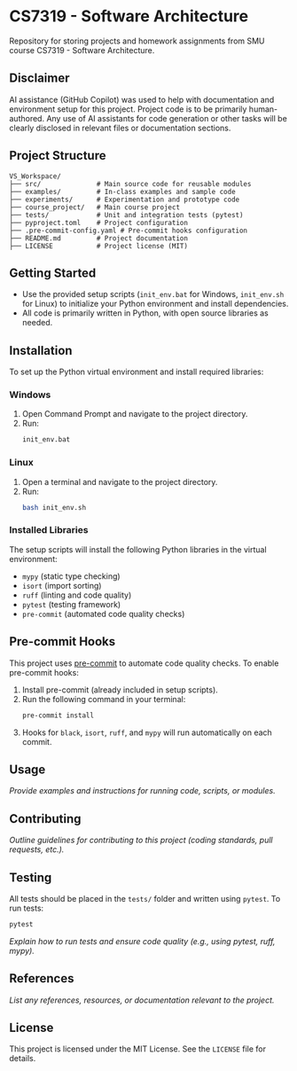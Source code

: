 # CS7319 - Software Architecture  

Repository for storing projects and homework assignments from SMU course CS7319 - Software Architecture.

## Disclaimer

AI assistance (GitHub Copilot) was used to help with documentation and environment setup for this project. Project code is to be primarily human-authored. Any use of AI assistants for code generation or other tasks will be clearly disclosed in relevant files or documentation sections.

## Project Structure

```
VS_Workspace/
├── src/              # Main source code for reusable modules
├── examples/         # In-class examples and sample code
├── experiments/      # Experimentation and prototype code
├── course_project/   # Main course project
├── tests/            # Unit and integration tests (pytest)
├── pyproject.toml    # Project configuration
├── .pre-commit-config.yaml # Pre-commit hooks configuration
├── README.md         # Project documentation
├── LICENSE           # Project license (MIT)
```

## Getting Started

- Use the provided setup scripts (`init_env.bat` for Windows, `init_env.sh` for Linux) to initialize your Python environment and install dependencies.
- All code is primarily written in Python, with open source libraries as needed.

## Installation

To set up the Python virtual environment and install required libraries:

### Windows
1. Open Command Prompt and navigate to the project directory.
2. Run:
   ```cmd
   init_env.bat
   ```

### Linux
1. Open a terminal and navigate to the project directory.
2. Run:
   ```bash
   bash init_env.sh
   ```

### Installed Libraries
The setup scripts will install the following Python libraries in the virtual environment:
- `mypy` (static type checking)
- `isort` (import sorting)
- `ruff` (linting and code quality)
- `pytest` (testing framework)
- `pre-commit` (automated code quality checks)

## Pre-commit Hooks

This project uses [pre-commit](https://pre-commit.com/) to automate code quality checks. To enable pre-commit hooks:

1. Install pre-commit (already included in setup scripts).
2. Run the following command in your terminal:
   ```bash
   pre-commit install
   ```
3. Hooks for `black`, `isort`, `ruff`, and `mypy` will run automatically on each commit.

## Usage

_Provide examples and instructions for running code, scripts, or modules._

## Contributing

_Outline guidelines for contributing to this project (coding standards, pull requests, etc.)._

## Testing

All tests should be placed in the `tests/` folder and written using `pytest`.
To run tests:
```bash
pytest
```
_Explain how to run tests and ensure code quality (e.g., using pytest, ruff, mypy)._ 

## References

_List any references, resources, or documentation relevant to the project._

## License

This project is licensed under the MIT License. See the `LICENSE` file for details.
